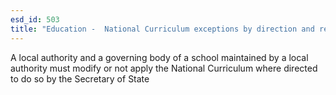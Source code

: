 ```yaml
---
esd_id: 503
title: "Education -  National Curriculum exceptions by direction and regulations in England"
---
```


A local authority and a governing body of a school maintained by a local authority must modify or not apply the National Curriculum where directed to do so by the Secretary of State


